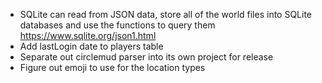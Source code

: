 - SQLite can read from JSON data, store all of the world files into SQLite databases and use the functions to query them
  https://www.sqlite.org/json1.html
- Add lastLogin date to players table
- Separate out circlemud parser into its own project for release
- Figure out emoji to use for the location types
